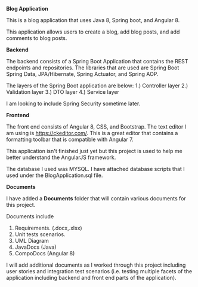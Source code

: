 <b> Blog Application</b>

This is a blog application that uses Java 8, Spring boot, and Angular 8.

This application allows users to create a blog, add blog posts, and add comments to blog posts.

<b>Backend</b>

The backend consists of a Spring Boot Application that contains the REST endpoints and repositories.
The libraries that are used are Spring Boot Spring Data, JPA/Hibernate, Spring Actuator, and Spring AOP.

The layers of the Spring Boot application are below:
1.) Controller layer
2.) Validation layer
3.) DTO layer
4.) Service layer

I am looking to include Spring Security sometime later.

<b>Frontend</b>

The front end consists of Angular 8, CSS, and Bootstrap.
The text editor I am using is https://ckeditor.com/. This is a great editor that contains a formatting toolbar that is compatible with Angular 7.

This application isn't finished just yet but this project is used to help me better understand the AngularJS framework.

The database I used was MYSQL. I have attached database scripts that I used under the BlogApplication.sql file.

<b>Documents</b>

I have added a <b>Documents</b> folder that will contain various documents for this project.

Documents include

1. Requirements. (.docx,.xlsx)
2. Unit tests scenarios.
3. UML Diagram
4. JavaDocs (Java)
5. CompoDocs (Angular 8)

I will add additional documents as I worked through this project including user stories and integration test scenarios (i.e. testing multiple facets of the application including backend and front end parts of the application).
